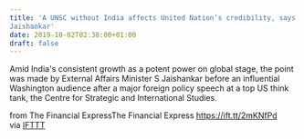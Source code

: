 ```yaml
---
title: 'A UNSC without India affects United Nation’s credibility, says S
Jaishankar'
date: 2019-10-02T02:38:00+01:00
draft: false
---
```


Amid India's consistent growth as a potent power on global stage, the point was made by External Affairs Minister S Jaishankar before an influential Washington audience after a major foreign policy speech at a top US think tank, the Centre for Strategic and International Studies.  
  
from The Financial ExpressThe Financial Express https://ift.tt/2mKNfPd  
via [IFTTT](https://ifttt.com/?ref=da&site=blogger)